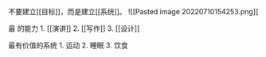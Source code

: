 不要建立[[目标]]，而是建立[[系统]]。
![[Pasted image 20220710154253.png]]

最 的能力
	1. [[演讲]]
	2. [[写作]]
	3. [[设计]]

最有价值的系统
	1. 运动
	2. 睡眠
	3. 饮食
